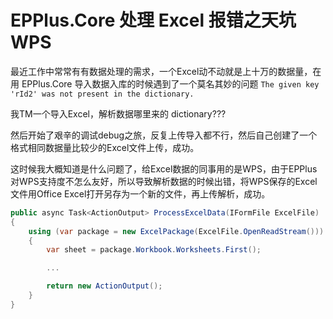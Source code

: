 # EPPlus.Core 处理 Excel 报错之天坑 WPS

最近工作中常常有有数据处理的需求，一个Excel动不动就是上十万的数据量，在用 EPPlus.Core 导入数据入库的时候遇到了一个莫名其妙的问题 `The given key 'rId2' was not present in the dictionary.`

我TM一个导入Excel，解析数据哪里来的 dictionary???

然后开始了艰辛的调试debug之旅，反复上传导入都不行，然后自己创建了一个格式相同数据量比较少的Excel文件上传，成功。

这时候我大概知道是什么问题了，给Excel数据的同事用的是WPS，由于EPPlus对WPS支持度不怎么友好，所以导致解析数据的时候出错，将WPS保存的Excel文件用Office Excel打开另存为一个新的文件，再上传解析，成功。

```csharp
public async Task<ActionOutput> ProcessExcelData(IFormFile ExcelFile)
{
    using (var package = new ExcelPackage(ExcelFile.OpenReadStream()))
    {
        var sheet = package.Workbook.Worksheets.First();

        ...

        return new ActionOutput();
    }
}
```
